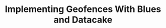---
layout: externalpost
title: "Implementing Geofences With Blues and Datacake"
redirect_url: https://dev.blues.io/blog/geofences-with-blues-and-datacake/
publication_name: "Blues Developer Blog"
publication_url: "https://dev.blues.io/blog/"
---
